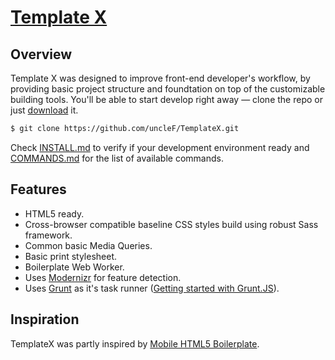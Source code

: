 # [Template X](https://github.com/uncleF/TemplateX)

## Overview

Template X was designed to improve front-end developer's workflow, by
providing basic project structure and foundtation on top of the customizable
building tools. You'll be able to start develop right away — clone the
repo or just [download](https://github.com/uncleF/TemplateX/releases/latest) it.

```sh
$ git clone https://github.com/uncleF/TemplateX.git
```

Check [INSTALL.md](docs/INSTALL.md) to verify if your development
environment ready and [COMMANDS.md](docs/COMMANDS.md) for the list of
available commands.

## Features

* HTML5 ready.
* Cross-browser compatible baseline CSS styles build using robust Sass framework.
* Common basic Media Queries.
* Basic print stylesheet.
* Boilerplate Web Worker.
* Uses [Modernizr](http://modernizr.com/) for feature detection.
* Uses [Grunt](http://gruntjs.com/) as it's task runner ([Getting started with Grunt.JS](http://gruntjs.com/getting-started)).

## Inspiration

TemplateX was partly inspired by
[Mobile HTML5 Boilerplate](http://html5boilerplate.com/mobile/).
